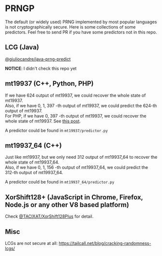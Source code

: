 # PRNGP

The default (or widely used) PRNG implemented by most popular languages is not cryptographically secure. Here is some collections of some predictors. Feel free to send PR if you have some predictors not in this repo.

## LCG (Java)

[@giuliocandre/java-prng-predict](https://github.com/giuliocandre/java-prng-predict)

**NOTICE**: I didn't check this repo yet

## mt19937 (C++, Python, PHP)

If we have 624 output of mt19937, we could recover the whole state of mt19937.  
Also, if we have 0, 1, 397 -th output of mt19937, we could predict the 624-th output of mt19937.  
For PHP, if we have 0, 397 -th output of mt19937, we could recover the whole state of mt19937. See [this post](https://www.ambionics.io/blog/php-mt-rand-prediction).

A predictor could be found in `mt19937/predictor.py`

## mt19937_64 (C++)

Just like mt19937, but we only need 312 output of mt19937_64 to recover the whole state of mt19937_64.  
Also, if we have 0, 1, 156 -th output of mt19937_64, we could predict the 312-th output of mt19937_64.

A predictor could be found in `mt19937_64/predictor.py`

## XorShift128+ (JavaScript in Chrome, Firefox, Node.js or any other V8 based platform)

Check [@TACIXAT/XorShift128Plus](https://github.com/TACIXAT/XorShift128Plus/blob/master/xs128p.py) for detail.

## Misc

LCGs are not secure at all: https://tailcall.net/blog/cracking-randomness-lcgs/
